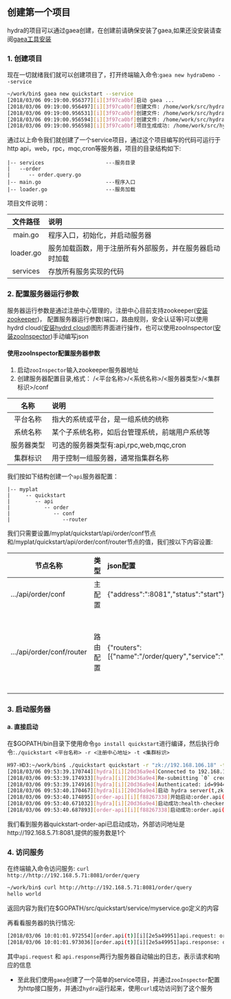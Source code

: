 ## 创建第一个项目
hydra的项目可以通过gaea创建，在创建前请确保安装了gaea,如果还没安装请查阅[gaea工具安装](https://github.com/qxnw/hydra/blob/master/quickstart/3.install_gaea.md)

### 1. 创建项目
现在一切就绪我们就可以创建项目了，打开终端输入命令:`gaea new hydraDemo --service`

```sh
~/work/bin$ gaea new quickstart --service
[2018/03/06 09:19:00.956377][i][3f97ca0bf]启动 gaea ...
[2018/03/06 09:19:00.956497][i][3f97ca0bf]创建文件: /home/work/src/hydraDemo/main.go 140
[2018/03/06 09:19:00.956531][i][3f97ca0bf]创建文件: /home/work/src/hydraDemo/loader.go 338
[2018/03/06 09:19:00.956594][i][3f97ca0bf]创建文件: /home/work/src/hydraDemo/services/order/order.query.go 518
[2018/03/06 09:19:00.956598][i][3f97ca0bf]项目生成成功: /home/work/src/hydraDemo
```

通过以上命令我们就创建了一个service项目，通过这个项目编写的代码可运行于http api，web，rpc，mqc,cron等服务器，项目的目录结构如下:
	
	
	|-- services                    ---服务目录
	|   --order
	|      -- order.query.go
	|-- main.go                     ---程序入口
	|-- loader.go                   ---服务加载

项目文件说明：

|  文件路径  |  说明   |
|:-------:|:-------|
|main.go|程序入口，初始化，并启动服务器|
|loader.go|服务加载函数，用于注册所有外部服务，并在服务器启动时加载|
|services|存放所有服务实现的代码|


### 2. 配置服务器运行参数
服务器运行参数是通过注册中心管理的，注册中心目前支持zookeeper([安装zookeeper](https://github.com/qxnw/hydra/blob/master/quickstart/4.install_zk.md))，
配置服务器运行参数(端口，路由规则，安全认证等)可以使用hydrd cloud([安装hydrd cloud](https://github.com/qxnw/hydra/blob/master/quickstart/5.install_themis.md))图形界面进行操作，也可以使用zooInspector([安装zooInspector](https://issues.apache.org/jira/secure/attachment/12436620/ZooInspector.zip))手动编写json

####  使用zooInspector配置服务器参数
1. 启动`zooInspector`输入zookeeper服务器地址
2. 创建服务器配置目录,格式： /<平台名称>/<系统名称>/<服务器类型>/<集群标识>/conf

|名称|说明|
|:------:|:------|
|平台名称|指大的系统或平台，是一组系统的统称|
|系统名称|某个子系统名称，如后台管理系统，前端用户系统等|
|服务器类型|可选的服务器类型有:api,rpc,web,mqc,cron|
|集群标识|用于控制一组服务器，通常指集群名称

我们按如下结构创建一个`api`服务器配置：
   
	|-- myplat
	|     -- quickstart
	|        -- api
	|           -- order
	|              -- conf
	|                 --router

我们只需要设置/myplat/quickstart/api/order/conf节点和/myplat/quickstart/api/order/conf/router节点的值，我们按以下内容设置:

|节点名称|类型|json配置|说明|
|------|------|:------|:-------|
|.../api/order/conf|主配置|{"address":":8081","status":"start"}|服务器状态为启动|
|.../api/order/conf/router|路由配置|{"routers":[{"name":"/order/query","service":"/order/query"}]}|`name`为外部请求地址，`service`为注册的服务名称|


### 3. 启动服务器
#### a. 直接启动
在$GOPATH/bin目录下使用命令`go install quickstart`进行编译，然后执行命令:`./quickstart <平台名称> -r <注册中心地址> -t <集群标识>`

```sh
H97-HD3:~/work/bin$ ./quickstart quickstart -r "zk://192.168.106.18" -t "t"
[2018/03/06 09:53:39.170744][hydra][i][20d36a9e4]Connected to 192.168.106.18:2181
[2018/03/06 09:53:39.174933][hydra][i][20d36a9e4]Re-submitting `0` credentials after reconnect
[2018/03/06 09:53:39.174916][hydra][i][20d36a9e4]Authenticated: id=99447815291405140, timeout=4000
[2018/03/06 09:53:40.170467][hydra][i][20d36a9e4]启动 hydra server(t,zk,v:)...
[2018/03/06 09:53:40.174895][order-api][i][f88267338]开始启动:order.api(t)
[2018/03/06 09:53:40.671032][hydra][i][20d36a9e4]启动成功:health-checker.api(addr:http://192.168.5.71:10160)
[2018/03/06 09:53:40.687893][order-api][i][f88267338]启动成功:order.api(t)(addr:http://192.168.5.71:8081,srvs:1)

```

我们看到服务器quickstart-order-api已启动成功，外部访问地址是http://192.168.5.71:8081,提供的服务数是1个


### 4. 访问服务
  在终端输入命令访问服务: `curl http://http://192.168.5.71:8081/order/query`
```sh
~/work/bin$ curl http://http://192.168.5.71:8081/order/query
hello world

```
返回内容为我们在$GOPATH/src/quickstart/service/myservice.go定义的内容

再看看服务器的执行情况:
```sh
[2018/03/06 10:01:01.972554][order.api(t)][i][2e5a49951]api.request: order GET /order/query from 127.0.0.1
[2018/03/06 10:01:01.973036][order.api(t)][i][2e5a49951]api.response: order GET /order/query 200  547.88µs

```
其中`api.request` 和 `api.response`两行为服务器自动输出的日志，表示请求和响应的信息

+ 至此我们使用`gaea`创建了一个简单的service项目，并通过`zooInspector`配置为http接口服务，并通过`hydra`运行起来，使用`curl`成功访问到了这个服务